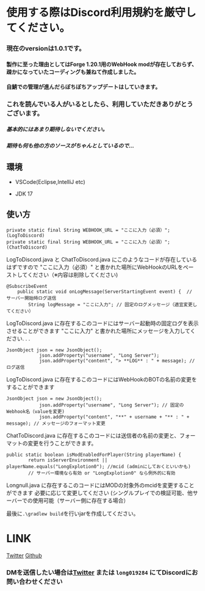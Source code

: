 # 使用する際はDiscord利用規約を厳守してください。

### 現在のversionは1.0.1です。

#### 製作に至った理由としてはForge 1.20.1用のWebHook modが存在しておらず、疎かになっていたコーディングも兼ねて作成しました。
#### 自鯖での管理が進んだらぼちぼちアップデートはしていきます。

### これを読んでいる人がいるとしたら、利用していただきありがとうございます。

##### 基本的にはあまり期待しないでください。
##### 期待も何も他の方のソースがちゃんとしているので...

## 環境
- VSCode(Eclipse,IntelliJ etc)
* JDK 17
## 使い方

```
private static final String WEBHOOK_URL = "ここに入力（必須）"; (LogToDiscord)
private static final String WEBHOOK_URL = "ここに入力（必須）"; (ChatToDiscord)
```

LogToDiscord.java と ChatToDiscord.java にこのようなコードが存在しているはずですので
"ここに入力（必須）"
と書かれた場所にWebHookのURLをペーストしてください（※内容は削除してください)

```
@SubscribeEvent
    public static void onLogMessage(ServerStartingEvent event) {  // サーバー開始時ログ送信
        String logMessage = "ここに入力"; // 固定のログメッセージ（適宜変更してください）
```
LogToDiscord.java に存在するこのコードにはサーバー起動時の固定ログを表示させることができます
"ここに入力"
と書かれた場所にメッセージを入力してください. . .

```
JsonObject json = new JsonObject();
            json.addProperty("username", "Long Server");
            json.addProperty("content", "> **LOG** : " + message); // ログ送信
```
LogToDiscord.java に存在するこのコードにはWebHookのBOTの名前の変更をすることができます

```
JsonObject json = new JsonObject();
            json.addProperty("username", "Long Server"); // 固定のWebhook名（valueを変更)
            json.addProperty("content", "**" + username + "** : " + message); // メッセージのフォーマット変更
```
ChatToDiscord.java に存在するこのコードには送信者の名前の変更と、フォーマットの変更を行うことができます。


```
public static boolean isModEnabledForPlayer(String playerName) {
        return isServerEnvironment || playerName.equals("LongExplotion0"); //mcid (adminにしておくといいかも)
        // サーバー環境なら有効 or "LongExplotion0" なら例外的に有効
```
Longnull.java に存在するこのコードにはMODの対象外のmcidを変更することができます
必要に応じて変更してください
(シングルプレイでの検証可能、他サーバーでの使用可能（サーバー側に存在する場合）



最後に```.\gradlew build```を行いjarを作成してください。

# LINK

[Twitter](https://x.com/Longlong726811)
[Github](https://github.com/Longnull001)

### DMを送信したい場合は[Twitter](https://x.com/Longlong726811) または ```long019284``` にてDiscordにお問い合わせください
